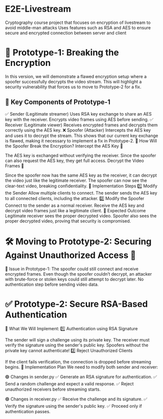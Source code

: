 # E2E-Livestream
Cryptography course project that focuses on encryption of livestream to avoid middle-man attacks
Uses features such as RSA and AES to ensure secure and encrypted connection between server and client


# 🚀 Prototype-1: Breaking the Encryption
In this version, we will demonstrate a flawed encryption setup where a spoofer successfully decrypts the video stream. This will highlight a security vulnerability that forces us to move to Prototype-2 for a fix.

## 📌 Key Components of Prototype-1
✅ Sender (Legitimate streamer)
Uses RSA key exchange to share an AES key with the receiver.
Encrypts video frames using AES before sending.
✅ Receiver (Legitimate viewer)
Receives encrypted frames and decrypts them correctly using the AES key.
❌ Spoofer (Attacker)
Intercepts the AES key and uses it to decrypt the stream.
This shows that our current key exchange is flawed, making it necessary to implement a fix in Prototype-2.
📌 How Will the Spoofer Break the Encryption?
Intercept the AES Key 🔑

The AES key is exchanged without verifying the receiver.
Since the spoofer can also request the AES key, they get full access.
Decrypt the Video Frames 🎥

Since the spoofer now has the same AES key as the receiver, it can decrypt the video just like the legitimate receiver.
The spoofer can now see the clear-text video, breaking confidentiality.
📌 Implementation Steps
1️⃣ Modify the Sender
Allow multiple clients to connect.
The sender sends the AES key to all connected clients, including the attacker.
2️⃣ Modify the Spoofer
Connect to the sender as a normal receiver.
Receive the AES key and decrypt video frames just like a legitimate client.
🚨 Expected Outcome
Legitimate receiver sees the proper decrypted video.
Spoofer also sees the proper decrypted video, proving that security is compromised.


# 🛠 Moving to Prototype-2: Securing Against Unauthorized Access 🚀
🔴 Issue in Prototype-1:
The spoofer could still connect and receive encrypted frames.
Even though the spoofer couldn’t decrypt, an attacker with brute-force or stolen keys could still attempt to decrypt later.
No authentication step before sending video data.
# ✅ Prototype-2: Secure RSA-Based Authentication
🔐 What We Will Implement:
1️⃣ Authentication using RSA Signature

The sender will sign a challenge using its private key.
The receiver must verify the signature using the sender's public key.
Spoofers without the private key cannot authenticate!
2️⃣ Reject Unauthorized Clients

If the client fails verification, the connection is dropped before streaming begins.
🔧 Implementation Plan
We need to modify both sender and receiver:

🟢 Changes in sender.py
✅ Generate an RSA signature for authentication.
✅ Send a random challenge and expect a valid response.
✅ Reject unauthorized receivers before streaming starts.

🟢 Changes in receiver.py
✅ Receive the challenge and its signature.
✅ Verify the signature using the sender's public key.
✅ Proceed only if authentication passes.

